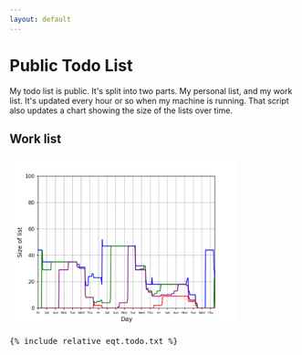 ```yaml
---
layout: default
---
```


# Public Todo List 

My todo list is public. It's split into two parts. My personal list, and my work list. 
It's updated every hour or so when my machine is running. That script also updates a chart showing the size of the lists over time.  

<!-- ## Personal list


<IMG SRC="priority.png" alt="Chart showing the size of the personal list over time" width=400>

<pre>
{% include_relative todo.txt %} 
</pre>
--> 
## Work list 
<IMG SRC="eqt.priority.png" alt="Chart showing the size of the work list over time" width=400>


<pre>
{% include_relative eqt.todo.txt %} 
</pre>
